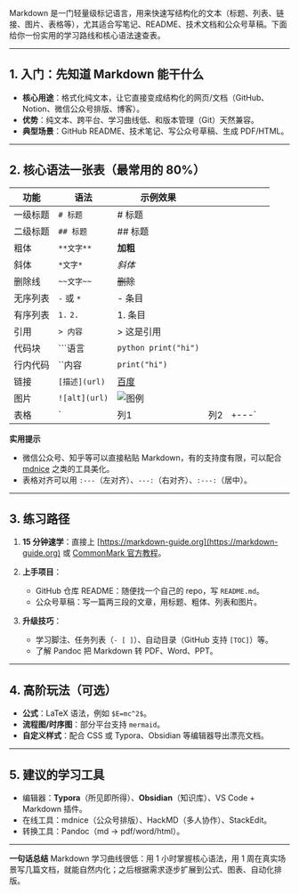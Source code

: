 Markdown 是一门轻量级标记语言，用来快速写结构化的文本（标题、列表、链接、图片、表格等），尤其适合写笔记、README、技术文档和公众号草稿。下面给你一份实用的学习路线和核心语法速查表。

---

## 1. 入门：先知道 Markdown 能干什么

* **核心用途**：格式化纯文本，让它直接变成结构化的网页/文档（GitHub、Notion、微信公众号排版、博客）。
* **优势**：纯文本、跨平台、学习曲线低、和版本管理（Git）天然兼容。
* **典型场景**：GitHub README、技术笔记、写公众号草稿、生成 PDF/HTML。

---

## 2. 核心语法一张表（最常用的 80%）

| 功能   | 语法            | 示例效果                    |    |         |              |
| ---- | ------------- | ----------------------- | -- | ------- | ------------ |
| 一级标题 | `# 标题`        | # 标题                    |    |         |              |
| 二级标题 | `## 标题`       | ## 标题                   |    |         |              |
| 粗体   | `**文字**`      | **加粗**                  |    |         |              |
| 斜体   | `*文字*`        | *斜体*                    |    |         |              |
| 删除线  | `~~文字~~`      | ~~删除~~                  |    |         |              |
| 无序列表 | `-` 或 `*`     | - 条目                    |    |         |              |
| 有序列表 | `1.` `2.`     | 1. 条目                   |    |         |              |
| 引用   | `> 内容`        | > 这是引用                  |    |         |              |
| 代码块  | ```语言         | `python print("hi")`    |    |         |              |
| 行内代码 | ``内容          | `print("hi")`           |    |         |              |
| 链接   | `[描述](url)`   | [百度](https://baidu.com) |    |         |              |
| 图片   | `![alt](url)` | ![图例](图片链接)             |    |         |              |
| 表格   | `             | 列1                      | 列2 | `+`---` | |A|B| → 生成表格 |

**实用提示**

* 微信公众号、知乎等可以直接粘贴 Markdown，有的支持度有限，可以配合 [mdnice](https://mdnice.com/) 之类的工具美化。
* 表格对齐可以用 `:---`（左对齐）、`---:`（右对齐）、`:---:`（居中）。

---

## 3. 练习路径

1. **15 分钟速学**：直接上 [https://markdown-guide.org](https://markdown-guide.org) 或 [CommonMark 官方教程](https://commonmark.org/help/)。
2. **上手项目**：

   * GitHub 仓库 README：随便找一个自己的 repo，写 `README.md`。
   * 公众号草稿：写一篇两三段的文章，用标题、粗体、列表和图片。
3. **升级技巧**：

   * 学习脚注、任务列表（`- [ ]`）、自动目录（GitHub 支持 `[TOC]`）等。
   * 了解 Pandoc 把 Markdown 转 PDF、Word、PPT。

---

## 4. 高阶玩法（可选）

* **公式**：LaTeX 语法，例如 `$E=mc^2$`。
* **流程图/时序图**：部分平台支持 `mermaid`。
* **自定义样式**：配合 CSS 或 Typora、Obsidian 等编辑器导出漂亮文档。

---

## 5. 建议的学习工具

* 编辑器：**Typora**（所见即所得）、**Obsidian**（知识库）、VS Code + Markdown 插件。
* 在线工具：mdnice（公众号排版）、HackMD（多人协作）、StackEdit。
* 转换工具：Pandoc（md → pdf/word/html）。

---

**一句话总结**
Markdown 学习曲线很低：用 1 小时掌握核心语法，用 1 周在真实场景写几篇文档，就能自然内化；之后根据需求逐步扩展到公式、图表、自动化排版。


